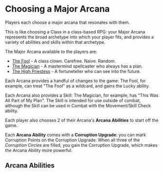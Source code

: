 # Choosing a Major Arcana

Players each choose a major arcana that resonates with them.

This is like choosing a Class in a class-based RPG: your Major Arcana represents the broad archetype
into which your player fits, and provides a variety of abilities and skills within that archetype.

The Major Arcana available to the players are:

* [The Fool](./arcana/0_the_fool.md) - A class clown. Carefree. Naive. Random.
* [The Magician](./generated/magician.md) - A mastermind spellcaster who always has a plan.
* [The High Priestess](./arcana/2_the_high_priestess.md) - A fortuneteller who can see into the future.

Each Arcana provides a handful of changes to the game: The Fool, for example, can treat "The Fool" as a wildcard, and gains the Lucky ability.

Each Arcana also provides a Skill: The Magician, for example, has "This Was All Part of My Plan". The Skill is intended for use outside of combat, although the Skill can be used in Combat with the Movement/Skill Check ability.

Each player also chooses 2 of their Arcana's **Arcana Abilities** to start off the game.

Each **Arcana Ability** comes with a **Corruption Upgrade**: you can mark Corruption Points on the Corruption Upgrade.
When all three of the _Corruption Circles_ are filled, you gain the Corruption Upgrade, which makes the Arcana Ability more powerful.

## Arcana Abilities

<!--
The initial run of the Major Arcana used exactly the first six cards and included:

* The Empress (A mama bear who hits like a truck when her allies are in danger),
* The Emperor (A charismatic leader with socks, sandals, and a wallet full of utility skills)
* The Hierophant (A bookish nerd who's armor is his speed)

then, I thought those seemed boring and replaced them with:

* The Lovers (pairs)
* Strength (they brought a lion)
* * Death (???)

however, ultimately I'd like to make sure that the game feels balanced and playable with just the first three classes before I add any more.
-->